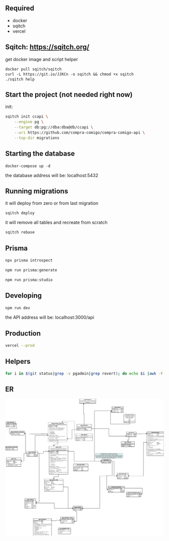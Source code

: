 ## Required

- docker
- sqitch
- vercel

## Sqitch: https://sqitch.org/

get docker image and script helper

```
docker pull sqitch/sqitch
curl -L https://git.io/JJKCn -o sqitch && chmod +x sqitch
./sqitch help
```

## Start the project (not needed right now)

init:

```sh
sqitch init ccapi \
    --engine pg \
    --target db:pg://dba:dba@db/ccapi \
    --uri https://github.com/compra-comigo/compra-comigo-api \
    --top-dir migrations
```

## Starting the database

```
docker-compose up -d
```

the database address will be: localhost:5432

## Running migrations

it will deploy from zero or from last migration

```
sqitch deploy
```

it will remove all tables and recreate from scratch

```sh
sqitch rebase
```

## Prisma

```sh
npx prisma introspect
```

```sh
npm run prisma:generate
```

```sh
npm run prisma:studio
```
## Developing

```sh
npm run dev
```

the API address will be: localhost:3000/api

## Production

```sh
vercel --prod
```

## Helpers

```sh
for i in $(git status|grep -v pgadmin|grep revert); do echo $i |awk -F '/' '{print $3}'| awk -F '.' '{print "-- Revert ccapi:"$1" from pg\nBEGIN;\n set search_path to ccapi;\n DROP TABLE "$1";\nCOMMIT;"}' > $i; done
```

## ER

![diagram](./docs/20201028-er.png)



